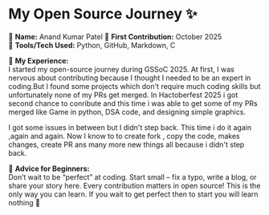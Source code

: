 # My Open Source Journey ✨

👤 **Name:** Anand Kumar Patel
📅 **First Contribution:** October 2025  
🔧 **Tools/Tech Used:** Python, GitHub, Markdown, C  

🌟 **My Experience:**  
I started my open-source journey during GSSoC 2025. At first, I was nervous about contributing because I thought I needed to be an expert in coding.But I found some projects which don't require much coding skills but unfortunately none of my PRs get merged. In Hactoberfest 2025 i got second chance to conribute and this time i was able to get some of my PRs merged like Game in python, DSA code, and designing simple graphics.  

 I got some issues in between but I didn't step back. This time i do it again ,again and again. Now I know to to create fork , copy the code, makes changes, create PR ans many more new things all because i didn't step back.  

📌 **Advice for Beginners:**  
Don’t wait to be “perfect” at coding. Start small – fix a typo, write a blog, or share your story here. Every contribution matters in open source! This is the only way you can learn. If you wait to get perfect then to start you will learn nothing 🚀
